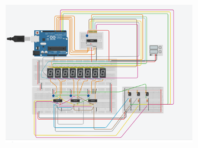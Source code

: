 
![circuit](https://raw.githubusercontent.com/AchcarLucas/Engenharia-F-sica-USP-/master/NDisplayMuxCD4511/image1.png)

